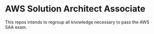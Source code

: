 # AWS Solution Architect Associate

This repos intends to regroup all knowledge necessary to pass the AWS SAA exam.